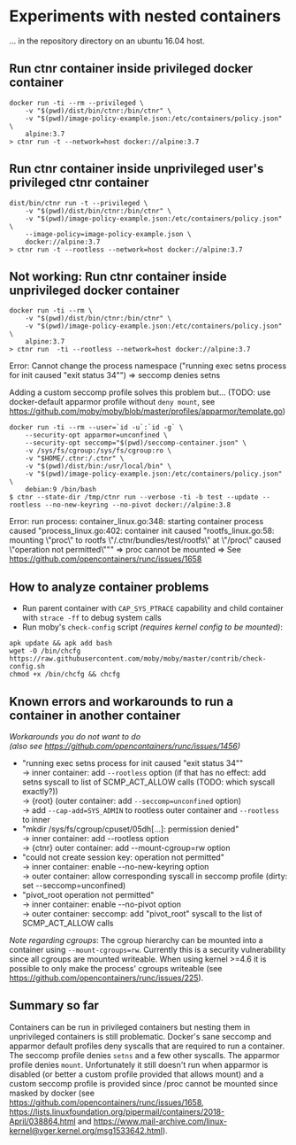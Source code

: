 # Experiments with nested containers

... in the repository directory on an ubuntu 16.04 host.


## Run ctnr container inside privileged docker container
```
docker run -ti --rm --privileged \
	-v "$(pwd)/dist/bin/ctnr:/bin/ctnr" \
	-v "$(pwd)/image-policy-example.json:/etc/containers/policy.json" \
	alpine:3.7
> ctnr run -t --network=host docker://alpine:3.7
```


## Run ctnr container inside unprivileged user's privileged ctnr container
```
dist/bin/ctnr run -t --privileged \
	-v "$(pwd)/dist/bin/ctnr:/bin/ctnr" \
	-v "$(pwd)/image-policy-example.json:/etc/containers/policy.json" \
	--image-policy=image-policy-example.json \
	docker://alpine:3.7
> ctnr run -t --rootless --network=host docker://alpine:3.7
```


## Not working: Run ctnr container inside unprivileged docker container
```
docker run -ti --rm \
	-v "$(pwd)/dist/bin/ctnr:/bin/ctnr" \
	-v "$(pwd)/image-policy-example.json:/etc/containers/policy.json" \
	alpine:3.7
> ctnr run  -ti --rootless --network=host docker://alpine:3.7
```
Error: Cannot change the process namespace ("running exec setns process for init caused \"exit status 34\"")
=> seccomp denies setns

Adding a custom seccomp profile solves this problem but...
(TODO: use docker-default apparmor profile without `deny mount`, see https://github.com/moby/moby/blob/master/profiles/apparmor/template.go)
```
docker run -ti --rm --user=`id -u`:`id -g` \
	--security-opt apparmor=unconfined \
	--security-opt seccomp="$(pwd)/seccomp-container.json" \
	-v /sys/fs/cgroup:/sys/fs/cgroup:ro \
	-v "$HOME/.ctnr:/.ctnr" \
	-v "$(pwd)/dist/bin:/usr/local/bin" \
	-v "$(pwd)/image-policy-example.json:/etc/containers/policy.json" \
	debian:9 /bin/bash
$ ctnr --state-dir /tmp/ctnr run --verbose -ti -b test --update --rootless --no-new-keyring --no-pivot docker://alpine:3.8
```
Error: run process: container_linux.go:348: starting container process caused "process_linux.go:402: container init caused \"rootfs_linux.go:58: mounting \\\"proc\\\" to rootfs \\\"/.ctnr/bundles/test/rootfs\\\" at \\\"/proc\\\" caused \\\"operation not permitted\\\"\""
=> proc cannot be mounted
=> See https://github.com/opencontainers/runc/issues/1658


## How to analyze container problems
- Run parent container with `CAP_SYS_PTRACE` capability and child container with
  `strace -ff` to debug system calls
- Run moby's `check-config` script _(requires kernel config to be mounted)_:  
```
apk update && apk add bash
wget -O /bin/chcfg https://raw.githubusercontent.com/moby/moby/master/contrib/check-config.sh
chmod +x /bin/chcfg && chcfg
```


## Known errors and workarounds to run a container in another container

_Workarounds you do not want to do_  
_(also see https://github.com/opencontainers/runc/issues/1456)_  

- "running exec setns process for init caused \"exit status 34\""  
  -> inner container: add `--rootless` option (if that has no effect: add setns syscall to list of SCMP_ACT_ALLOW calls (TODO: which syscall exactly?))  
  -> {root} (outer container: add `--seccomp=unconfined` option)  
  -> add `--cap-add=SYS_ADMIN` to rootless outer container and `--rootless` to inner
- "mkdir /sys/fs/cgroup/cpuset/05dh[...]: permission denied"  
  -> inner container: add --rootless option  
  -> {ctnr} outer container: add --mount-cgroup=rw option
- "could not create session key: operation not permitted"  
  -> inner container: enable --no-new-keyring option  
  -> outer container: allow corresponding syscall in seccomp profile (dirty: set --seccomp=unconfined)
- "pivot_root operation not permitted"  
  -> inner container: enable --no-pivot option  
  -> outer container: seccomp: add "pivot_root" syscall to the list of SCMP_ACT_ALLOW calls

*Note regarding cgroups*:
The cgroup hierarchy can be mounted into a container using `--mount-cgroups=rw`.
Currently this is a security vulnerability since all cgroups are mounted writeable.
When using kernel >=4.6 it is possible to only make the process' cgroups writeable
(see https://github.com/opencontainers/runc/issues/225).


## Summary so far
Containers can be run in privileged containers but nesting them in unprivileged containers is still problematic.
Docker's sane seccomp and apparmor default profiles deny syscalls that are required to run a container.
The seccomp profile denies `setns` and a few other syscalls. The apparmor profile denies `mount`.
Unfortunately it still doesn't run when apparmor is disabled (or better a custom profile provided that allows mount)
and a custom seccomp profile is provided since /proc cannot be mounted since masked by docker
(see https://github.com/opencontainers/runc/issues/1658,
https://lists.linuxfoundation.org/pipermail/containers/2018-April/038864.html
and https://www.mail-archive.com/linux-kernel@vger.kernel.org/msg1533642.html).